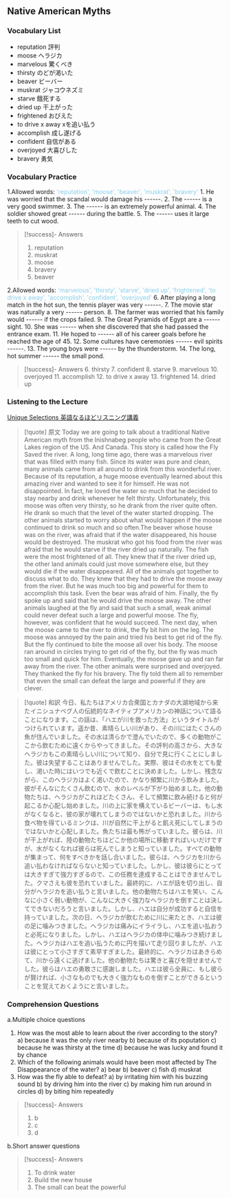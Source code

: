 ## Native American Myths

### Vocabulary List
- reputation
    評判
- moose
    ヘラジカ
- marvelous
    驚くべき
- thirsty
    のどが渇いた
- beaver
    ビーバー
- muskrat
    ジャコウネズミ
- starve
    餓死する
- dried up
    干上がった
- frightened
    おびえた
- to drive x away
    xを追い払う
- accomplish
    成し遂げる
- confident
    自信がある
- overjoyed
    大喜びした
- bravery
    勇気

### Vocabulary Practice
1.Allowed words: <span style="color: #87CEEB;"> 'reputation', 'moose', 'beaver', 'muskrat', 'bravery'  </span>
    1. He was worried that the scandal would damage his ------.
    2. The ------ is a very good swimmer.
    3. The ------ is an extremely powerful animal.
    4. The soldier showed great ------ during the battle.
    5. The ------ uses it large teeth to cut wood.
> [!success]- Answers
> 1. reputation
> 2. muskrat
> 3. moose
> 4. bravery
> 5. beaver

2.Allowed words: <span style="color: #87CEEB;"> 'marvelous', 'thirsty', 'starve', 'dried up', 'frightened', 'to drive x away', 'accomplish', 'confident', 'overjoyed'  </span>
    6. After playing a long match in the hot sun, the tennis player was very ------.
    7. The movie star was naturally a very ------ person.
    8. The farmer was worried that his family would ------ if the crops failed.
    9. The Great Pyramids of Egypt are a ------ sight.
    10. She was ------ when she discovered that she had passed the entrance exam.
    11. He hoped to ------ all of his career goals before he reached the age of 45.
    12. Some cultures have ceremonies ------ evil spirits ------.
    13. The young boys were ------ by the thunderstorm.
    14. The long, hot summer ------ the small pond.
> [!success]- Answers
> 6. thirsty
> 7. confident
> 8. starve
> 9. marvelous
> 10. overjoyed
> 11. accomplish
> 12. to drive x away
> 13. frightened
> 14. dried up

### Listening to the Lecture
[Unique Selections 英語なるほどリスニング講義](https://shohakusha.com/streaming#anchorlink-list-menu)
> [!quote] 原文
> Today we are going to talk about a traditional Native American myth from the Inishnabeg people who came from the Great Lakes region of the US. And Canada. This story is called how the Fly Saved the river. A long, long time ago, there was a marvelous river that was filled with many fish. Since its water was pure and clean, many animals came from all around to drink from this wonderful river. Because of its reputation, a huge moose eventually learned about this amazing river and wanted to see it for himself. He was not disappointed. In fact, he loved the water so much that he decided to stay nearby and drink whenever he felt thirsty. Unfortunately, this moose was often very thirsty, so he drank from the river quite often. He drank so much that the level of the water started dropping. The other animals started to worry about what would happen if the moose continued to drink so much and so often.The beaver whose house was on the river, was afraid that if the water disappeared, his house would be destroyed. The muskrat who got his food from the river was afraid that he would starve if the river dried up naturally. The fish were the most frightened of all. They knew that if the river dried up, the other land animals could just move somewhere else, but they would die if the water disappeared. All of the animals got together to discuss what to do. They knew that they had to drive the moose away from the river. But he was much too big and powerful for them to accomplish this task. Even the bear was afraid of him. Finally, the fly spoke up and said that he would drive the moose away. The other animals laughed at the fly and said that such a small, weak animal could never defeat such a large and powerful moose. The fly, however, was confident that he would succeed. The next day, when the moose came to the river to drink, the fly bit him on the leg. The moose was annoyed by the pain and tried his best to get rid of the fly. But the fly continued to bite the moose all over his body. The moose ran around in circles trying to get rid of the fly, but the fly was much too small and quick for him. Eventually, the moose gave up and ran far away from the river. The other animals were surprised and overjoyed. They thanked the fly for his bravery. The fly told them all to remember that even the small can defeat the large and powerful if they are clever.

> [!quote] 和訳
> 今日、私たちはアメリカ合衆国とカナダの大湖地域から来たイニシュナベグ人の伝統的なネイティブアメリカンの神話について語ることになります。この話は、「ハエが川を救った方法」というタイトルがつけられています。遥か昔、素晴らしい川があり、その川にはたくさんの魚が住んでいました。その水は清らかで澄んでいたので、多くの動物がここから飲むために遠くからやってきました。その評判の高さから、大きなヘラジカもこの素晴らしい川について知り、自分で見に行くことにしました。彼は失望することはありませんでした。実際、彼はその水をとても愛し、渇いた時にはいつでも近くで飲むことに決めました。しかし、残念ながら、このヘラジカはよく渇いたので、かなり頻繁に川から飲みました。彼がそんなにたくさん飲むので、水のレベルが下がり始めました。他の動物たちは、ヘラジカがこれほどたくさん、そして頻繁に飲み続けると何が起こるか心配し始めました。川の上に家を構えているビーバーは、もし水がなくなると、彼の家が壊れてしまうのではないかと恐れました。川から食べ物を得ているミンクは、川が自然に干上がると飢え死にしてしまうのではないかと心配しました。魚たちは最も怖がっていました。彼らは、川が干上がれば、陸の動物たちはどこか他の場所に移動すればいいだけですが、水がなくなれば彼らは死んでしまうと知っていました。すべての動物が集まって、何をすべきかを話し合いました。彼らは、ヘラジカを川から追い払わなければならないと知っていました。しかし、彼は彼らにとっては大きすぎて強力すぎるので、この任務を達成することはできませんでした。クマさえも彼を恐れていました。最終的に、ハエが話を切り出し、自分がヘラジカを追い払うと言いました。他の動物たちはハエを笑い、こんなに小さく弱い動物が、こんなに大きく強力なヘラジカを倒すことは決してできないだろうと言いました。しかし、ハエは自分が成功すると自信を持っていました。次の日、ヘラジカが飲むために川に来たとき、ハエは彼の足に噛みつきました。ヘラジカは痛みにイライラし、ハエを追い払おうと必死になりました。しかし、ハエはヘラジカの体中に噛みつき続けました。ヘラジカはハエを追い払うために円を描いて走り回りましたが、ハエは彼にとって小さすぎて素早すぎました。最終的に、ヘラジカはあきらめて、川から遠くに逃げました。他の動物たちは驚きと喜びを隠せませんでした。彼らはハエの勇敢さに感謝しました。ハエは彼ら全員に、もし彼らが賢ければ、小さなものでも大きく強力なものを倒すことができるということを覚えておくようにと言いました。

### Comprehension Questions
a.Multiple choice questions
1. How was the most able to learn about the river according to the story?
    a) because it was the only river nearby
    b) because of its poputation
    c) because he was thirsty at the time
    d) because he was lucky and found it by chance
2. Which of the following animals would have been most affected by The Disappearance of the water?
    a) bear
    b) beaver
    c) fish
    d) muskrat
3. How was the fly able to defeat?
    a) by irritating him with his buzzing sound
    b) by driving him into the river
    c) by making him run around in circles
    d) by biting him repeatedly
> [!success]- Answers
> 1. b
> 2. c
> 3. d

b.Short answer questions

> [!success]- Answers
> 1. To drink water
> 2. Build the new house
> 3. The small can beat the powerful
